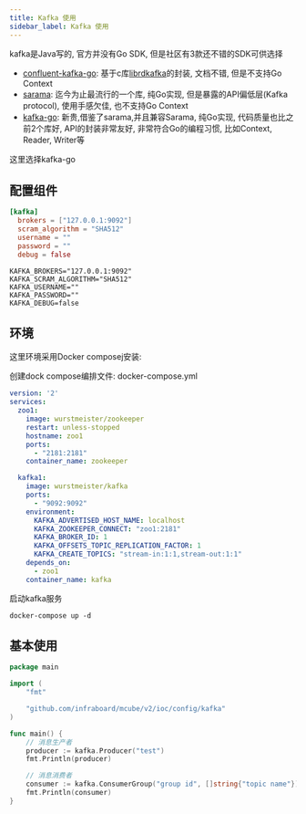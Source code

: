 ```yaml
---
title: Kafka 使用
sidebar_label: Kafka 使用
---
```


kafka是Java写的, 官方并没有Go SDK, 但是社区有3款还不错的SDK可供选择

+ [confluent-kafka-go](https://github.com/confluentinc/confluent-kafka-go): 基于c库[librdkafka](https://github.com/edenhill/librdkafka)的封装, 文档不错, 但是不支持Go Context
+ [sarama](https://github.com/Shopify/sarama): 迄今为止最流行的一个库, 纯Go实现, 但是暴露的API偏低层(Kafka protocol), 使用手感欠佳, 也不支持Go Context
+ [kafka-go](https://github.com/segmentio/kafka-go): 新贵,借鉴了sarama,并且兼容Sarama, 纯Go实现, 代码质量也比之前2个库好, API的封装非常友好, 非常符合Go的编程习惯, 比如Context, Reader, Writer等

这里选择kafka-go

## 配置组件

```toml tab
[kafka]
  brokers = ["127.0.0.1:9092"]
  scram_algorithm = "SHA512"
  username = ""
  password = ""
  debug = false
```

```env tab
KAFKA_BROKERS="127.0.0.1:9092"
KAFKA_SCRAM_ALGORITHM="SHA512"
KAFKA_USERNAME=""
KAFKA_PASSWORD=""
KAFKA_DEBUG=false
```

## 环境

这里环境采用Docker composej安装:

创建dock compose编排文件: docker-compose.yml
```yaml
version: '2'
services:
  zoo1:
    image: wurstmeister/zookeeper
    restart: unless-stopped
    hostname: zoo1
    ports:
      - "2181:2181"
    container_name: zookeeper

  kafka1:
    image: wurstmeister/kafka
    ports:
      - "9092:9092"
    environment:
      KAFKA_ADVERTISED_HOST_NAME: localhost
      KAFKA_ZOOKEEPER_CONNECT: "zoo1:2181"
      KAFKA_BROKER_ID: 1
      KAFKA_OFFSETS_TOPIC_REPLICATION_FACTOR: 1
      KAFKA_CREATE_TOPICS: "stream-in:1:1,stream-out:1:1"
    depends_on:
      - zoo1
    container_name: kafka
```

启动kafka服务

```
docker-compose up -d
```

## 基本使用

```go
package main

import (
	"fmt"

	"github.com/infraboard/mcube/v2/ioc/config/kafka"
)

func main() {
	// 消息生产者
	producer := kafka.Producer("test")
	fmt.Println(producer)

	// 消息消费者
	consumer := kafka.ConsumerGroup("group id", []string{"topic name"})
	fmt.Println(consumer)
}
```
